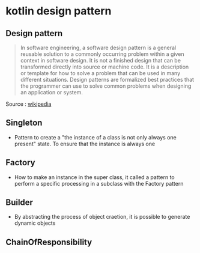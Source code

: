 # kotlin design pattern

## Design pattern
> In software engineering, a software design pattern is a general reusable solution to a commonly occurring problem within a given context in software design. It is not a finished design that can be transformed directly into source or machine code. It is a description or template for how to solve a problem that can be used in many different situations. Design patterns are formalized best practices that the programmer can use to solve common problems when designing an application or system.

Source : [wikipedia](https://en.wikipedia.org/wiki/Software_design_pattern)

## Singleton
- Pattern to create a "the instance of a class is not only always one present" state. To ensure that the instance is always one

## Factory
- How to make an instance in the super class, it called a pattern to perform a specific processing in a subclass with the Factory pattern

## Builder
- By abstracting the process of object craetion, it is possible to generate dynamic objects

## ChainOfResponsibility
